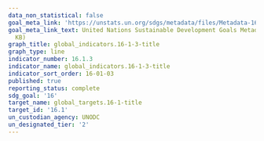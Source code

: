 ```yaml
---
data_non_statistical: false
goal_meta_link: 'https://unstats.un.org/sdgs/metadata/files/Metadata-16-01-03.pdf '
goal_meta_link_text: United Nations Sustainable Development Goals Metadata (PDF 217
  KB)
graph_title: global_indicators.16-1-3-title
graph_type: line
indicator_number: 16.1.3
indicator_name: global_indicators.16-1-3-title
indicator_sort_order: 16-01-03
published: true
reporting_status: complete
sdg_goal: '16'
target_name: global_targets.16-1-title
target_id: '16.1'
un_custodian_agency: UNODC
un_designated_tier: '2'
---
```

